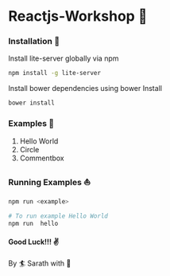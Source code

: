 # Reactjs-Workshop :rocket:


### Installation :rowboat:

Install lite-server globally via npm
```bash
npm install -g lite-server
```

Install bower dependencies using bower Install
```bash
bower install
```

### Examples :triangular_flag_on_post:

1. Hello World <hello>
2. Circle <circle>
3. Commentbox <commentbox>



### Running Examples :sailboat:

```bash
npm run <example>

# To run example Hello World
npm run  hello
```

#### Good Luck!!! :v:

By :surfer: Sarath with :blue_heart:
